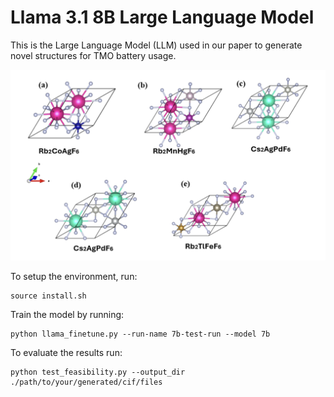 # Llama 3.1 8B Large Language Model

This is the Large Language Model (LLM) used in our paper to generate novel structures for TMO battery usage.

![Generated Crystals](assets/structures.png)

To setup the environment, run:

```
source install.sh
```

Train the model by running:

```
python llama_finetune.py --run-name 7b-test-run --model 7b
```

To evaluate the results run:

```
python test_feasibility.py --output_dir ./path/to/your/generated/cif/files
```